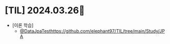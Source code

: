 # [TIL] 2024.03.26📒

  * [이론 학습]
    * [@DataJpaTest](https://github.com/elephant97/TIL/tree/main/Study/JPA)https://github.com/elephant97/TIL/tree/main/Study/JPA
